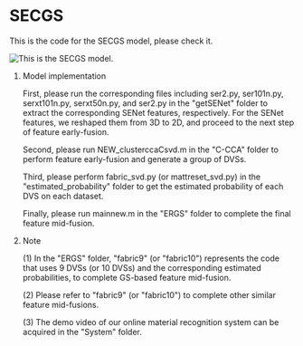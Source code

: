 # SECGS
This is the code for the SECGS model, please check it.  

![This is the SECGS model.](https://github.com/Danicaghost/SECGS/blob/main/Model.jpg)

1. Model implementation 

   First, please run the corresponding files including ser2.py, ser101n.py, serxt101n.py, serxt50n.py, and ser2.py in the "getSENet" folder to extract the corresponding SENet features, respectively. For the SENet features, we reshaped them from 3D to 2D, and proceed to the next step of feature early-fusion.
   
   Second, please run NEW_clusterccaCsvd.m in the "C-CCA" folder to perform feature early-fusion and generate a group of DVSs. 
   
   Third, please perform fabric_svd.py (or mattreset_svd.py) in the "estimated_probability" folder to get the estimated probability of each DVS on each dataset. 
   
   Finally, please run mainnew.m in the "ERGS" folder to complete the final feature mid-fusion.  

2. Note

   (1) In the "ERGS" folder, "fabric9" (or "fabric10") represents the code that uses 9 DVSs (or 10 DVSs) and the corresponding estimated probabilities, to complete GS-based feature mid-fusion.
 
   (2) Please refer to "fabric9" (or "fabric10") to complete other similar feature mid-fusions.

   (3) The demo video of our online material recognition system can be acquired in the "System" folder.

